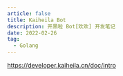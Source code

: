 ```yaml
---
article: false
title: Kaiheila Bot
description: 开黑啦 Bot[欢欢] 开发笔记
date: 2022-02-26
tag:
  - Golang
---
```


https://developer.kaiheila.cn/doc/intro


